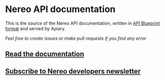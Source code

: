 # Nereo API documentation

This is the source of the Nereo API documentation, written in [API Blueprint format](https://apiblueprint.org/) and served by Apiary.

*Feel free to create issues or make pull requests if you find any error*

## [Read the documentation](http://docs.nereo.apiary.io/)

## [Subscribe to Nereo developers newsletter](https://app.mailjet.com/widget/iframe/25Ry/2xV)
